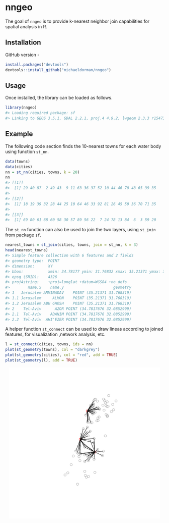 <!-- README.md is generated from README.Rmd. Please edit that file -->
nngeo
=====

The goal of `nngeo` is to provide k-nearest neighbor join capabilities for spatial analysis in R.

Installation
------------

GitHub version -

``` r
install.packages("devtools")
devtools::install_github("michaeldorman/nngeo")
```

Usage
-----

Once installed, the library can be loaded as follows.

``` r
library(nngeo)
#> Loading required package: sf
#> Linking to GEOS 3.5.1, GDAL 2.2.1, proj.4 4.9.2, lwgeom 2.3.3 r15473
```

Example
-------

The following code section finds the 10-nearest towns for each water body using function `st_nn`.

``` r
data(towns)
data(cities)
nn = st_nn(cities, towns, k = 20)
nn
#> [[1]]
#>  [1] 29 40 87  2 49 43  9 11 63 36 37 52 10 44 46 70 48 65 39 35
#> 
#> [[2]]
#>  [1] 18 19 39 32 28 44 25 10 64 46 33 92 81 26 45 50 36 70 71 35
#> 
#> [[3]]
#>  [1] 69 80 61 68 60 58 30 57 89 56 22  7 24 78 13 84  6  3 59 20
```

The `st_nn` function can also be used to join the two layers, using `st_join` from package `sf`.

``` r
nearest_towns = st_join(cities, towns, join = st_nn, k = 3)
head(nearest_towns)
#> Simple feature collection with 6 features and 2 fields
#> geometry type:  POINT
#> dimension:      XY
#> bbox:           xmin: 34.78177 ymin: 31.76832 xmax: 35.21371 ymax: 32.0853
#> epsg (SRID):    4326
#> proj4string:    +proj=longlat +datum=WGS84 +no_defs
#>        name.x    name.y                      geometry
#> 1   Jerusalem AMMINADAV    POINT (35.21371 31.768319)
#> 1.1 Jerusalem     ALMON    POINT (35.21371 31.768319)
#> 1.2 Jerusalem ABU GHOSH    POINT (35.21371 31.768319)
#> 2    Tel-Aviv      AZOR POINT (34.7817676 32.0852999)
#> 2.1  Tel-Aviv    ADANIM POINT (34.7817676 32.0852999)
#> 2.2  Tel-Aviv  AHI'EZER POINT (34.7817676 32.0852999)
```

A helper function `st_connect` can be used to draw lineas according to joined features, for visualization ,network analysis, etc.

``` r
l = st_connect(cities, towns, ids = nn)
plot(st_geometry(towns), col = "darkgrey")
plot(st_geometry(cities), col = "red", add = TRUE)
plot(st_geometry(l), add = TRUE)
```

<img src="README-unnamed-chunk-5-1.png" style="display: block; margin: auto;" />
